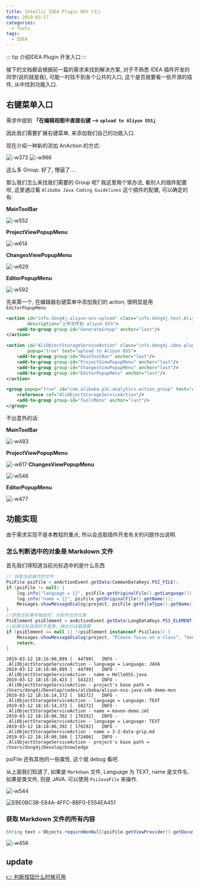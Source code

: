 ```yaml
---
title: Intellij IDEA Plugin DEV (七)
date: 2019-03-17
categories:
  - Tools
tags: 
  - IDEA
---
```


::: tip
介绍IDEA Plugin 开发入口
:::

<!-- more -->

接下的文档都会根据前一篇的需求来找到解决方案, 对于不熟悉 IDEA 插件开发的同学(说的就是我), 可能一时找不到各个公共的入口, 这个是否就要看一些开源的插件, 从中找到功能入口.

## 右键菜单入口

需求中提到 **「在编辑视图中直接右键 --> `upload to Aliyun OSS`」**

因此我们需要扩展右键菜单, 来添加我们自己的功能入口.

现在介绍一种新的添加 AnAction 的方式:

![-w373](http://qiniu.dong4j.info/2019-07-03-15523815700090.jpg)
![-w966](http://qiniu.dong4j.info/2019-07-03-15523815861679.jpg)

这么多 Group. 好了, 懵逼了....

那么我们怎么来找我们需要的 Group 呢?
我这里用个笨办法, 看别人的插件配置呗, 这里通过看 `Alibaba Java Coding Guidelines` 这个插件的配置, 可以确定的有:

**MainToolBar**

![-w552](http://qiniu.dong4j.info/2019-07-03-15523820635184.jpg)

**ProjectViewPopupMenu**

![-w614](http://qiniu.dong4j.info/2019-07-03-15523821420332.jpg)

**ChangesViewPopupMenu**

![-w629](http://qiniu.dong4j.info/2019-07-03-15523821792560.jpg)

**EditorPopupMenu**

![-w592](http://qiniu.dong4j.info/2019-07-03-15523822024307.jpg)

先来第一个, 在编辑器右键菜单中添加我们的 action, 很明显是用 `EditorPopupMenu`

```xml
<action id="info.dong4j.aliyun-oss-upload" class="info.dong4j.test.AliyunOssUpload" text="upload aliyun oss"
        description="上传文件到 aliyun OSS">
    <add-to-group group-id="GenerateGroup" anchor="last"/>
</action>

<action id="AliObjectStorageServiceAction" class="info.dong4j.idea.plugin.action.AliObjectStorageServiceAction"
        popup="true" text="upload to Aliyun OSS">
    <add-to-group group-id="MainToolBar" anchor="last"/>
    <add-to-group group-id="ProjectViewPopupMenu" anchor="last"/>
    <add-to-group group-id="ChangesViewPopupMenu" anchor="last"/>
    <add-to-group group-id="EditorPopupMenu" anchor="last"/>
</action>

<group popup="true" id="com.alibaba.p3c.analytics.action_group" text="Aliyun OSS">
    <reference ref="AliObjectStorageServiceAction"/>
    <add-to-group group-id="ToolsMenu" anchor="last"/>
</group>
```

不出意外的话:

**MainToolBar**

![-w483](http://qiniu.dong4j.info/2019-07-03-15523834279655.jpg)


**ProjectViewPopupMenu**

![-w617](http://qiniu.dong4j.info/2019-07-03-15523834661548.jpg)
**ChangesViewPopupMenu**

![-w546](http://qiniu.dong4j.info/2019-07-03-15523835520352.jpg)

**EditorPopupMenu**

![-w477](http://qiniu.dong4j.info/2019-07-03-15523835769361.jpg)

## 功能实现

由于需求实现不是本教程的重点, 所以会选取插件开发有关的问题作出说明.

### 怎么判断选中的对象是 Markdown 文件

首先我们得知道当前光标选中的是什么东西

```java
// 获取当前操作的文件
PsiFile psiFile = anActionEvent.getData(CommonDataKeys.PSI_FILE);
if (psiFile != null) {
    log.info("language = {}", psiFile.getOriginalFile().getLanguage());
    log.info("name = {}", psiFile.getOriginalFile().getName());
    Messages.showMessageDialog(project, psiFile.getFileType().getName(), "File Type", null);
}
//获取当前事件触发时，光标所在的元素
PsiElement psiElement = anActionEvent.getData(LangDataKeys.PSI_ELEMENT);
//如果光标选择的不是类，弹出对话框提醒
if (psiElement == null || !(psiElement instanceof PsiClass)) {
    Messages.showMessageDialog(project, "Please focus on a class", "Generate Failed", null);
    return;
}
```   

```
2019-03-12 18:16:00,899 [  44799]   INFO - .AliObjectStorageServiceAction - language = Language: JAVA 
2019-03-12 18:16:00,899 [  44799]   INFO - .AliObjectStorageServiceAction - name = HelloOSS.java 
2019-03-12 18:16:10,423 [  54323]   INFO - .AliObjectStorageServiceAction - project's base path = /Users/dong4j/Develop/codes/alibaba/aliyun-oss-java-sdk-demo-mvn 
2019-03-12 18:16:14,372 [  58272]   INFO - .AliObjectStorageServiceAction - language = Language: TEXT 
2019-03-12 18:16:14,372 [  58272]   INFO - .AliObjectStorageServiceAction - name = maven-demo.iml 
2019-03-12 18:18:06,392 [ 170292]   INFO - .AliObjectStorageServiceAction - language = Language: TEXT 
2019-03-12 18:18:06,392 [ 170292]   INFO - .AliObjectStorageServiceAction - name = 3-2-data-grip.md 
2019-03-12 18:18:08,586 [ 172486]   INFO - .AliObjectStorageServiceAction - project's base path = /Users/dong4j/Develop/knowledge 
``` 

psiFile 还有其他的一些属性, 这个就 debug 看吧.

从上面我们知道了, 如果是 `Markdown` 文件, Language 为 TEXT, name 是文件名.
如果是类文件, 则是 JAVA. 可以使用 `PsiJavaFile` 来操作.

![-w544](http://qiniu.dong4j.info/2019-07-03-15523863788511.jpg)

![EBE0BC3B-E84A-4FFC-BBF0-E554EA451](http://qiniu.dong4j.info/2019-07-03-EBE0BC3B-E84A-4FFC-BBF0-E554EA451C93.png)

### 获取 Markdown 文件的所有内容

```java
String text = Objects.requireNonNull(psiFile.getViewProvider().getDocument()).getText();
```

![-w456](http://qiniu.dong4j.info/2019-07-03-15523882324191.jpg)

## update

[👉 判断按钮什么时候可用](https://github.com/dong4j/aliyun-oss-upload/tree/2.update)


